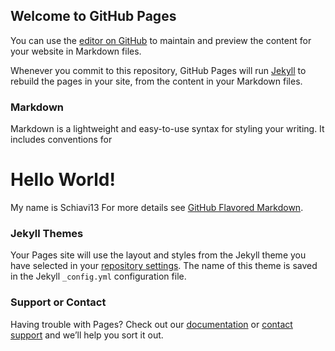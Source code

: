 ## Welcome to GitHub Pages

You can use the [editor on GitHub](https://github.com/Schiavi13/Schiavi13.GITHUB.IO/edit/master/README.md) to maintain and preview the content for your website in Markdown files.

Whenever you commit to this repository, GitHub Pages will run [Jekyll](https://jekyllrb.com/) to rebuild the pages in your site, from the content in your Markdown files.

### Markdown

Markdown is a lightweight and easy-to-use syntax for styling your writing. It includes conventions for

# Hello World!
My name is Schiavi13 
For more details see [GitHub Flavored Markdown](https://guides.github.com/features/mastering-markdown/).

### Jekyll Themes


Your Pages site will use the layout and styles from the Jekyll theme you have selected in your [repository settings](https://github.com/Schiavi13/Schiavi13.GITHUB.IO/settings). The name of this theme is saved in the Jekyll `_config.yml` configuration file.

### Support or Contact

Having trouble with Pages? Check out our [documentation](https://help.github.com/categories/github-pages-basics/) or [contact support](https://github.com/contact) and we’ll help you sort it out.
